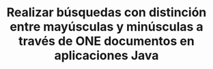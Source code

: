 ---
############################# Static ############################
layout: "auto-gen-gist"
draft: false
path: "es/search/java/case-sensitive/one/"
otherformats: PDF DOC DOT DOCX DOCM DOTX DOTM TXT ODT OTT RTF XLS XLT XLSX XLSM XLSB XLTX XLTM XLA XLAM ODS OTS CSV TSV XML PPT PPS POT PPTX PPTM POTX POTM PPSX PPSM ODP PST OST EML EMLX ZIP XHTML MHTML MD CHM EPUB  FB2 

############################# Head ############################
head_title: "API de Java para realizar búsquedas de texto con distinción entre mayúsculas y minúsculas en documentos ONE"
head_description: "GroupDocs.Search Java API permite a los programadores realizar búsquedas de texto que distinguen entre mayúsculas y minúsculas y descubrir la estructura exacta de las palabras en documentos ONE a través de Java."

############################# Header ############################
title: "Realizar búsquedas con distinción entre mayúsculas y minúsculas a través de ONE documentos en aplicaciones Java"
description: "GroupDocs.Search Java API permite a los desarrolladores de software aplicar búsquedas de texto con distinción entre mayúsculas y minúsculas a través de varios tipos de documentos como PDF, HTML, DOCX, PPTX, XLSX y más en aplicaciones Java."

######################### Download Button #######################
button:
    enable: true

############################# About ############################
about:
    enable: true
    title: "¿Cómo realizar búsquedas con distinción entre mayúsculas y minúsculas en aplicaciones Java?"
    content: |
      La sensibilidad a mayúsculas y minúsculas es una técnica de búsqueda muy útil que describe la capacidad de un programa para diferenciar entre letras mayúsculas (mayúsculas) y minúsculas (pequeñas) en búsquedas web, de bases de datos o de documentos. Es muy importante recordar que, de forma predeterminada, el motor de búsqueda no distingue entre mayúsculas y minúsculas, lo que significa que la búsqueda de la palabra Computadora dará tanto fragmentos con un nombre clave como texto con las palabras Computadora y computadora. Supongamos que necesitamos reducir los resultados de la búsqueda a los que tienen la letra mayúscula 'Computadora', lo que significa que necesitamos una búsqueda que distinga entre mayúsculas y minúsculas. GroupDocs.Search para Java es una API eficaz de búsqueda e indexación de documentos que permite a los desarrolladores de software desarrollar aplicaciones que pueden realizar la búsqueda e indexación de texto para algunos de los tipos de documentos más populares como PDF, HTML, correo electrónico de Outlook, Microsoft Office Word, hojas de cálculo de Excel, Presentaciones de PowerPoint, Outlook MSG, PST y muchos más. Además, puede identificar consultas de búsqueda escritas en un idioma que no coincide con la distribución de su teclado.

############################# content ############################
steps:
    enable: true
    block:
    - title_left: "Búsqueda sensible a mayúsculas y minúsculas en ONE Documentos a través de Java"
      content_left: |
       GroupDocs.Search Java API ha incorporado soporte completo para funciones de búsqueda básicas y avanzadas que permiten a los desarrolladores de software realizar búsquedas que distinguen entre mayúsculas y minúsculas dentro de sus aplicaciones Java con solo un par de líneas de código.
       
        El siguiente ejemplo de código Java muestra cómo lograr una búsqueda que distingue entre mayúsculas y minúsculas con una consulta en el texto en archivos ONE con solo un par de líneas de código.

      title_right: "Realice una búsqueda que distingue entre mayúsculas y minúsculas en ONE Files"
      content_right: |
         * Identifique la ruta a la carpeta de índice, así como a la carpeta de documentos.
         * Crear un índice en la carpeta especificada llamando a la instancia de la clase [Index](https://apireference.groupdocs.com/search/java/com.groupdocs.search/Index#Index(java.lang.String))
         * Indexación de documentos de la carpeta especificada llamando a la instancia de la clase [Add](https://apireference.groupdocs.com/search/net/groupdocs.search.index/add/methods/1)
         * Iniciar una nueva instancia de la clase [SearchOptions](https://apireference.groupdocs.com/search/net/groupdocs.search.options/searchoptions)
         * Habilitación de la opción de búsqueda entre mayúsculas y minúsculas llamando al método [UseCaseSensitiveSearch](https://apireference.groupdocs.com/search/net/groupdocs.search.options/searchoptions/properties/usecasesensitivesearch)
         * Definir consulta de búsqueda y comenzar a buscar
         
        
      gisthash: "f5cba2431bcb82d746d2a002b1947d21"
      gistfile: "case-sensitive_in_text_queries_java.java"

    - title_left: "Realice búsquedas sensibles a mayúsculas y minúsculas en forma de objeto a través de Java"
      content_left: |
        GroupDocs.Search Java brinda a los desarrolladores de software el poder de incluir funciones de búsqueda para varios formatos de documentos dentro de sus propias aplicaciones. El siguiente ejemplo de código Java demuestra cómo realizar búsquedas que distinguen entre mayúsculas y minúsculas con una consulta en forma de objeto a través de documentos ONE. 

      title_right: "Aplicar búsqueda con distinción entre mayúsculas y minúsculas en ONE Documentos"
      content_right: |
        * Identifique la ruta a la carpeta de índice, así como a la carpeta de documentos.
        * Crear un índice en la carpeta especificada llamando a la instancia de la clase [Index](https://apireference.groupdocs.com/search/java/com.groupdocs.search/Index#Index(java.lang.String))
        * Indexación de documentos de la carpeta especificada llamando a la instancia de la clase [Add](https://apireference.groupdocs.com/search/net/groupdocs.search.index/add/methods/1)
        * Iniciar una nueva instancia de la clase [SearchOptions](https://apireference.groupdocs.com/search/net/groupdocs.search.options/searchoptions)
        * Habilitación de la opción de búsqueda entre mayúsculas y minúsculas llamando al método [UseCaseSensitiveSearch](https://apireference.groupdocs.com/search/net/groupdocs.search.options/searchoptions/properties/usecasesensitivesearch)
        * Crear una consulta de búsqueda en un objeto llamando al método [createWordQuery](https://apireference.groupdocs.com/search/java/com.groupdocs.search/SearchQuery#createWordQuery(java.lang.String))
        * Definir consulta de búsqueda y comenzar a buscar
     
      gisthash: "9e2aee884e199033f89c2c21cde108b7"
      gistfile: "case-sensitive_search_in_object_form_java.java"

    - title_left: "Requisitos del sistema"
      content_left: |
        GroupDocs.Search for Java es compatible con todas las principales plataformas y sistemas operativos. Para obtener una guía completa de requisitos del sistema, visite [requisitos del sistema](https://docs.groupdocs.com/search/java/system-requirements/) antes de ejecutar el código a continuación, asegúrese de tener los siguientes requisitos previos instalados en su sistema:
          * Sistemas Operativos: Microsoft Windows, Linux, Mac OS
          * Compatibilidad con versiones de Java: J2SE 7.0 (1.7), J2SE 8.0 (1.8) o superior
          * Obtenga la última versión de GroupDocs.Search para las API de Java de GroupDocs [Repository](https://repository.groupdocs.com/repo/com/groupdocs/groupdocs-search/)
        
      title_right: "Por qué usar GroupDocs.Search"
      content_right: |
        * Creación de índices de búsqueda tanto en memoria como en disco.
        * Capacidad de indexación de un archivo, secuencia o estructura.
        * Soporte de indexación de documentos protegidos por contraseña.
        * Soporte para la fusión de varios índices.
        * Documento de filtro durante la indexación de búsqueda.
        * Compatibilidad con el corrector ortográfico durante la búsqueda.
        * Los caracteres combinados son totalmente compatibles
        * La combinación de diferentes tipos de búsqueda en una consulta de búsqueda.
        * Compatibilidad con búsquedas de palabras simples y expresiones regulares
        * Totalmente compatible con el reemplazo de alias en las consultas de búsqueda.

demos:
    enable: true
        

more_formats:
    enable: true


back_to_top:
    enable: true
---